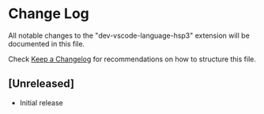 # Change Log

All notable changes to the "dev-vscode-language-hsp3" extension will be documented in this file.

Check [Keep a Changelog](http://keepachangelog.com/) for recommendations on how to structure this file.

## [Unreleased]

- Initial release